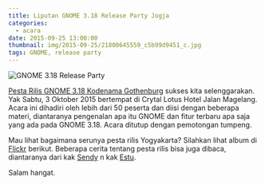 ```yaml
---
title: Liputan GNOME 3.18 Release Party Jogja
categories:
  - acara
date: 2015-09-25 13:00:00
thumbnail: img/2015-09-25/21800645559_c5b99d9451_c.jpg
tags: GNOME, release party
---
```


![GNOME 3.18 Release Party](img/2015-09-25/21800645559_c5b99d9451_c.jpg)

[Pesta Rilis GNOME 3.18 Kodenama Gothenburg](https://wiki.gnome.org/Events/ReleaseParties/ThreePointEighteen/Yogyakarta) sukses kita selenggarakan. Yak Sabtu, 3 Oktober 2015 bertempat di Crytal Lotus Hotel Jalan Magelang. Acara ini dihadiri oleh lebih dari 50 peserta dan diisi dengan beberapa materi, diantaranya pengenalan apa itu GNOME dan fitur terbaru apa saja yang ada pada GNOME 3.18. Acara ditutup dengan pemotongan tumpeng.

Mau lihat bagaimana serunya pesta rilis Yogyakarta? Silahkan lihat album di [Flickr](https://www.flickr.com/photos/vanmalay/albums/72157659541305275) berikut. Beberapa cerita tentang pesta rilis bisa juga dibaca, diantaranya dari kak [Sendy](http://sendy.pw/post/jogja-gnome-3-18-release-party.html) n kak [Estu](https://tuanpembual.wordpress.com/2015/10/09/gnome-3-18-release-party-jogja/).

Salam hangat.